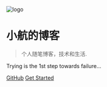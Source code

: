 ![logo](https://docsify.js.org/_media/icon.svg)

# 小航的博客

> 个人随笔博客，技术和生活.

Trying is the 1st step towards failure...

[GitHub](https://github.com/die4passion)
[Get Started](README.md)
